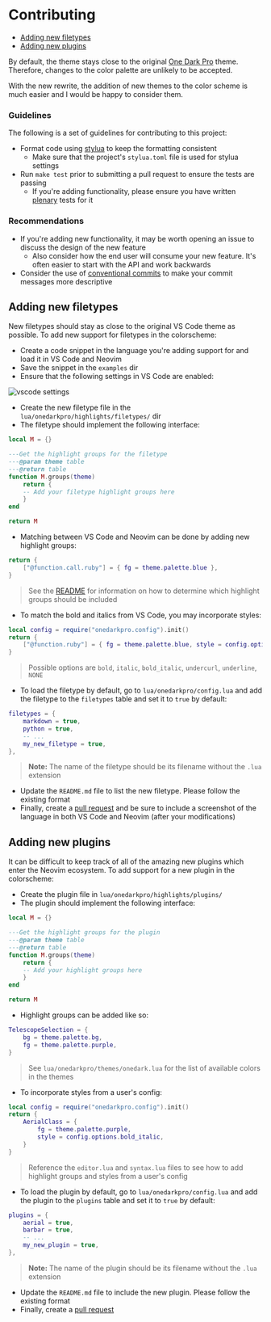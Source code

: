 # Contributing

- [Adding new filetypes](#adding-new-filetypes)
- [Adding new plugins](#adding-new-plugins)

By default, the theme stays close to the original [One Dark Pro](https://github.com/Binaryify/OneDark-Pro) theme. Therefore, changes to the color palette are unlikely to be accepted.

With the new rewrite, the addition of new themes to the color scheme is much easier and I would be happy to consider them.

### Guidelines

The following is a set of guidelines for contributing to this project:

- Format code using [stylua](https://github.com/johnnymorganz/stylua) to keep the formatting consistent
  - Make sure that the project's `stylua.toml` file is used for stylua settings
- Run `make test` prior to submitting a pull request to ensure the tests are passing
  - If you're adding functionality, please ensure you have written [plenary](https://github.com/nvim-lua/plenary.nvim/blob/master/TESTS_README.md) tests for it

### Recommendations

- If you're adding new functionality, it may be worth opening an issue to discuss the design of the new feature
  - Also consider how the end user will consume your new feature. It's often easier to start with the API and work backwards
- Consider the use of [conventional commits](https://www.conventionalcommits.org/en/v1.0.0/) to make your commit messages more descriptive

## Adding new filetypes
New filetypes should stay as close to the original VS Code theme as possible. To add new support for filetypes in the colorscheme:

- Create a code snippet in the language you're adding support for and load it in VS Code and Neovim
- Save the snippet in the `examples` dir
- Ensure that the following settings in VS Code are enabled:

<img src="https://user-images.githubusercontent.com/9512444/196125493-e4a84477-6396-49c5-b1a9-6c5c548458c0.png" alt="vscode settings" />

- Create the new filetype file in the `lua/onedarkpro/highlights/filetypes/` dir
- The filetype should implement the following interface:
```lua
local M = {}

---Get the highlight groups for the filetype
---@param theme table
---@return table
function M.groups(theme)
    return {
    -- Add your filetype highlight groups here
    }
end

return M
```
- Matching between VS Code and Neovim can be done by adding new highlight groups:
```lua
return {
    ["@function.call.ruby"] = { fg = theme.palette.blue },
}
```
> See the [README](https://github.com/olimorris/onedarkpro.nvim#question-faqs) for information on how to determine which highlight groups should be included
- To match the bold and italics from VS Code, you may incorporate styles:
```lua
local config = require("onedarkpro.config").init()
return {
    ["@function.ruby"] = { fg = theme.palette.blue, style = config.options.bold },
}
```
> Possible options are `bold`, `italic`, `bold_italic`, `undercurl`, `underline`, `NONE`

- To load the filetype by default, go to `lua/onedarkpro/config.lua` and add the filetype to the `filetypes` table and set it to `true` by default:
```lua
filetypes = {
    markdown = true,
    python = true,
    -- ...
    my_new_filetype = true,
},
```
> **Note:** The name of the filetype should be its filename without the `.lua` extension
- Update the `README.md` file to list the new filetype. Please follow the existing format
- Finally, create a [pull request](https://docs.github.com/en/pull-requests/collaborating-with-pull-requests/proposing-changes-to-your-work-with-pull-requests/about-pull-requests) and be sure to include a screenshot of the language in both VS Code and Neovim (after your modifications)

## Adding new plugins

It can be difficult to keep track of all of the amazing new plugins which enter the Neovim ecosystem. To add support for a new plugin in the colorscheme:

- Create the plugin file in `lua/onedarkpro/highlights/plugins/`
- The plugin should implement the following interface:
```lua
local M = {}

---Get the highlight groups for the plugin
---@param theme table
---@return table
function M.groups(theme)
    return {
    -- Add your highlight groups here
    }
end

return M
```
- Highlight groups can be added like so:
```lua
TelescopeSelection = {
    bg = theme.palette.bg,
    fg = theme.palette.purple,
}
```
> See `lua/onedarkpro/themes/onedark.lua` for the list of available colors in the themes
- To incorporate styles from a user's config:
```lua
local config = require("onedarkpro.config").init()
return {
    AerialClass = {
        fg = theme.palette.purple,
        style = config.options.bold_italic,
    }
}
```
> Reference the `editor.lua` and `syntax.lua` files to see how to add highlight groups and styles from a user's config
- To load the plugin by default, go to `lua/onedarkpro/config.lua` and add the plugin to the `plugins` table and set it to `true` by default:
```lua
plugins = {
    aerial = true,
    barbar = true,
    -- ...
    my_new_plugin = true,
},
```
> **Note:** The name of the plugin should be its filename without the `.lua` extension
- Update the `README.md` file to include the new plugin. Please follow the existing format
- Finally, create a [pull request](https://docs.github.com/en/pull-requests/collaborating-with-pull-requests/proposing-changes-to-your-work-with-pull-requests/about-pull-requests)
